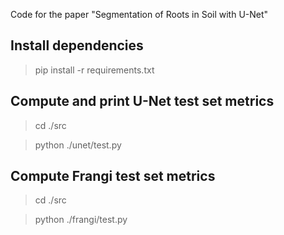 Code for the paper "Segmentation of Roots in Soil with U-Net"


## Install dependencies
  > pip install -r requirements.txt


## Compute and print U-Net test set metrics

  > cd ./src
  
  > python ./unet/test.py


## Compute Frangi test set metrics

  > cd ./src
  
  > python ./frangi/test.py

